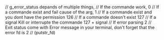 // g_error_status depands of multiple things,
// If the commande work, 0
// If a commande exist and fail cause of the arg, 1
// If a commande exist and you dont have the permission 126
// If a commande doesn't exist 127
// If a signal Kill or interrupte the commande 127 + signal
// If error parsing 2
// Exit status come with Error message in your terminal, don't forget that the error fd is 2
// (putstr_fd)
